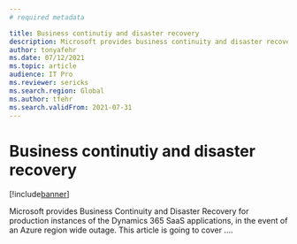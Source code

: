 ```yaml
---
# required metadata

title: Business continutiy and disaster recovery
description: Microsoft provides business continuity and disaster recovery for production instances of Dynamics 365 SaaS applications, in the event of an Azure region wide outage. 
author: tonyafehr
ms.date: 07/12/2021
ms.topic: article
audience: IT Pro
ms.reviewer: sericks
ms.search.region: Global
ms.author: tfehr
ms.search.validFrom: 2021-07-31
---
```


# Business continutiy and disaster recovery

[!include[banner](../includes/banner.md)]

Microsoft provides Business Continuity and Disaster Recovery for production instances of the Dynamics 365 SaaS applications, in the event of an Azure region wide outage. This article is going to cover ….

